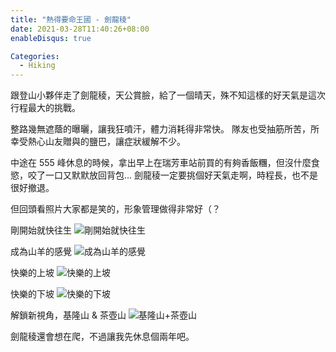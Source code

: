 ```yaml
---
title: "熱得要命王國 - 劍龍稜"
date: 2021-03-28T11:40:26+08:00
enableDisqus: true

Categories:
  - Hiking
---
```


跟登山小夥伴走了劍龍稜，天公賞臉，給了一個晴天，殊不知這樣的好天氣是這次行程最大的挑戰。

整路幾無遮蔭的曝曬，讓我狂噴汗，體力消耗得非常快。
隊友也受抽筋所苦，所幸受熱心山友贈與的鹽巴，讓症狀緩解不少。

中途在 555 峰休息的時候，拿出早上在瑞芳車站前買的有夠香飯糰，但沒什麼食慾，咬了一口又默默放回背包...
劍龍稜一定要挑個好天氣走啊，時程長，也不是很好撤退。

但回頭看照片大家都是笑的，形象管理做得非常好（？


剛開始就快往生
![剛開始就快往生](https://i.imgur.com/GuL4IDn.jpg)

成為山羊的感覺
![成為山羊的感覺](https://i.imgur.com/cn8exsA.jpg)

快樂的上坡
![快樂的上坡](https://i.imgur.com/bkOJpYG.jpg)

快樂的下坡
![快樂的下坡](https://i.imgur.com/Moytzg8.jpg)

解鎖新視角，基隆山 & 茶壺山
![基隆山+茶壺山](https://i.imgur.com/0eXcTcs.jpg)


劍龍稜還會想在爬，不過讓我先休息個兩年吧。
